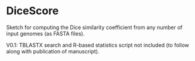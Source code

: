 # DiceScore

Sketch for computing the Dice similarity coefficient from any number of input genomes (as FASTA files).

V0.1: TBLASTX search and R-based statistics script not included (to follow along with publication of manuscript).
